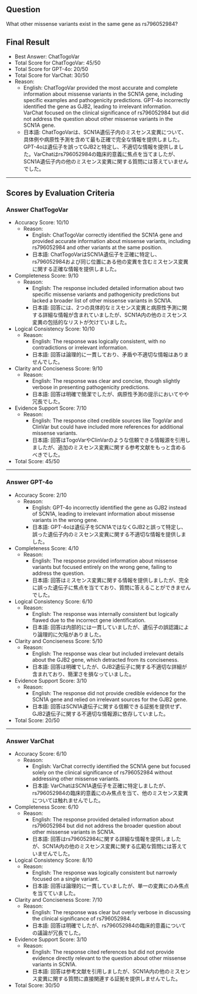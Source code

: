 ## Question

What other missense variants exist in the same gene as rs796052984?

## Final Result

- Best Answer: ChatTogoVar
- Total Score for ChatTogoVar: 45/50
- Total Score for GPT-4o: 20/50
- Total Score for VarChat: 30/50
- Reason:
  - English: ChatTogoVar provided the most accurate and complete information about missense variants in the SCN1A gene, including specific examples and pathogenicity predictions. GPT-4o incorrectly identified the gene as GJB2, leading to irrelevant information. VarChat focused on the clinical significance of rs796052984 but did not address the question about other missense variants in the SCN1A gene.
  - 日本語: ChatTogoVarは、SCN1A遺伝子内のミスセンス変異について、具体例や病原性予測を含めて最も正確で完全な情報を提供しました。GPT-4oは遺伝子を誤ってGJB2と特定し、不適切な情報を提供しました。VarChatはrs796052984の臨床的意義に焦点を当てましたが、SCN1A遺伝子内の他のミスセンス変異に関する質問には答えていませんでした。

---

## Scores by Evaluation Criteria

### Answer ChatTogoVar
- Accuracy Score: 10/10
  - Reason: 
    - English: ChatTogoVar correctly identified the SCN1A gene and provided accurate information about missense variants, including rs796052984 and other variants at the same position.
    - 日本語: ChatTogoVarはSCN1A遺伝子を正確に特定し、rs796052984および同じ位置にある他の変異を含むミスセンス変異に関する正確な情報を提供しました。
- Completeness Score: 9/10
  - Reason: 
    - English: The response included detailed information about two specific missense variants and pathogenicity predictions but lacked a broader list of other missense variants in SCN1A.
    - 日本語: 回答には、2つの具体的なミスセンス変異と病原性予測に関する詳細な情報が含まれていましたが、SCN1A内の他のミスセンス変異の包括的なリストが欠けていました。
- Logical Consistency Score: 10/10
  - Reason: 
    - English: The response was logically consistent, with no contradictions or irrelevant information.
    - 日本語: 回答は論理的に一貫しており、矛盾や不適切な情報はありませんでした。
- Clarity and Conciseness Score: 9/10
  - Reason: 
    - English: The response was clear and concise, though slightly verbose in presenting pathogenicity predictions.
    - 日本語: 回答は明確で簡潔でしたが、病原性予測の提示においてやや冗長でした。
- Evidence Support Score: 7/10
  - Reason: 
    - English: The response cited credible sources like TogoVar and ClinVar but could have included more references for additional missense variants.
    - 日本語: 回答はTogoVarやClinVarのような信頼できる情報源を引用しましたが、追加のミスセンス変異に関する参考文献をもっと含めるべきでした。
- Total Score: 45/50

---

### Answer GPT-4o
- Accuracy Score: 2/10
  - Reason: 
    - English: GPT-4o incorrectly identified the gene as GJB2 instead of SCN1A, leading to irrelevant information about missense variants in the wrong gene.
    - 日本語: GPT-4oは遺伝子をSCN1AではなくGJB2と誤って特定し、誤った遺伝子内のミスセンス変異に関する不適切な情報を提供しました。
- Completeness Score: 4/10
  - Reason: 
    - English: The response provided information about missense variants but focused entirely on the wrong gene, failing to address the question.
    - 日本語: 回答はミスセンス変異に関する情報を提供しましたが、完全に誤った遺伝子に焦点を当てており、質問に答えることができませんでした。
- Logical Consistency Score: 6/10
  - Reason: 
    - English: The response was internally consistent but logically flawed due to the incorrect gene identification.
    - 日本語: 回答は内部的には一貫していましたが、遺伝子の誤認識により論理的に欠陥がありました。
- Clarity and Conciseness Score: 5/10
  - Reason: 
    - English: The response was clear but included irrelevant details about the GJB2 gene, which detracted from its conciseness.
    - 日本語: 回答は明確でしたが、GJB2遺伝子に関する不適切な詳細が含まれており、簡潔さを損なっていました。
- Evidence Support Score: 3/10
  - Reason: 
    - English: The response did not provide credible evidence for the SCN1A gene and relied on irrelevant sources for the GJB2 gene.
    - 日本語: 回答はSCN1A遺伝子に関する信頼できる証拠を提供せず、GJB2遺伝子に関する不適切な情報源に依存していました。
- Total Score: 20/50

---

### Answer VarChat
- Accuracy Score: 6/10
  - Reason: 
    - English: VarChat correctly identified the SCN1A gene but focused solely on the clinical significance of rs796052984 without addressing other missense variants.
    - 日本語: VarChatはSCN1A遺伝子を正確に特定しましたが、rs796052984の臨床的意義にのみ焦点を当て、他のミスセンス変異については触れませんでした。
- Completeness Score: 6/10
  - Reason: 
    - English: The response provided detailed information about rs796052984 but did not address the broader question about other missense variants in SCN1A.
    - 日本語: 回答はrs796052984に関する詳細な情報を提供しましたが、SCN1A内の他のミスセンス変異に関する広範な質問には答えていませんでした。
- Logical Consistency Score: 8/10
  - Reason: 
    - English: The response was logically consistent but narrowly focused on a single variant.
    - 日本語: 回答は論理的に一貫していましたが、単一の変異にのみ焦点を当てていました。
- Clarity and Conciseness Score: 7/10
  - Reason: 
    - English: The response was clear but overly verbose in discussing the clinical significance of rs796052984.
    - 日本語: 回答は明確でしたが、rs796052984の臨床的意義についての議論が冗長でした。
- Evidence Support Score: 3/10
  - Reason: 
    - English: The response cited references but did not provide evidence directly relevant to the question about other missense variants in SCN1A.
    - 日本語: 回答は参考文献を引用しましたが、SCN1A内の他のミスセンス変異に関する質問に直接関連する証拠を提供しませんでした。
- Total Score: 30/50